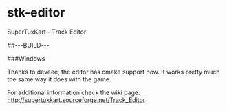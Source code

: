 stk-editor
==========

SuperTuxKart - Track Editor

##---BUILD---

###Windows

Thanks to deveee, the editor has cmake support now. It works pretty much the same way it does with the game.


For additional information check the wiki page:
http://supertuxkart.sourceforge.net/Track_Editor
